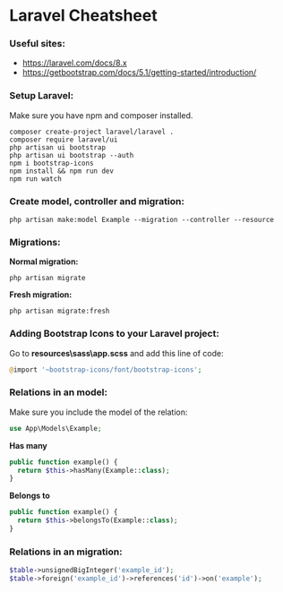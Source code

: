 # Laravel Cheatsheet

### Useful sites:
- https://laravel.com/docs/8.x
- https://getbootstrap.com/docs/5.1/getting-started/introduction/

### Setup Laravel:
Make sure you have npm and composer installed.
```
composer create-project laravel/laravel .
composer require laravel/ui
php artisan ui bootstrap
php artisan ui bootstrap --auth
npm i bootstrap-icons
npm install && npm run dev
npm run watch
```

### Create model, controller and migration:
```
php artisan make:model Example --migration --controller --resource   
```

### Migrations:
**Normal migration:**
```
php artisan migrate   
```
**Fresh migration:**
```
php artisan migrate:fresh
```

### Adding Bootstrap Icons to your Laravel project:
Go to **resources\sass\app.scss** and add this line of code:
```php
@import '~bootstrap-icons/font/bootstrap-icons';
```

### Relations in an model:
Make sure you include the model of the relation:
```php
use App\Models\Example;
```

**Has many**
```php
public function example() {
  return $this->hasMany(Example::class);
}
```
**Belongs to**
```php
public function example() {
  return $this->belongsTo(Example::class);
}
```

### Relations in an migration:
```php
$table->unsignedBigInteger('example_id');
$table->foreign('example_id')->references('id')->on('example');
```
